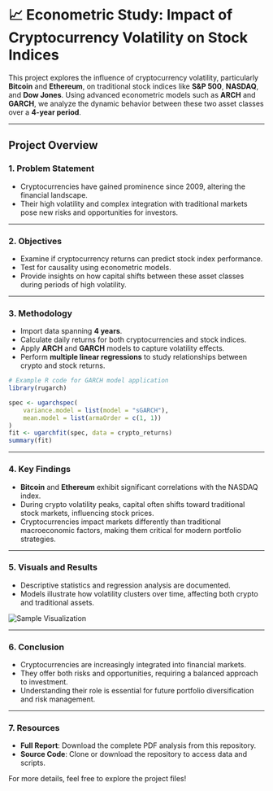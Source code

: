 # 📈 **Econometric Study: Impact of Cryptocurrency Volatility on Stock Indices**

This project explores the influence of cryptocurrency volatility, particularly **Bitcoin** and **Ethereum**, on traditional stock indices like **S&P 500**, **NASDAQ**, and **Dow Jones**. Using advanced econometric models such as **ARCH** and **GARCH**, we analyze the dynamic behavior between these two asset classes over a **4-year period**.

---

## **Project Overview**

### **1. Problem Statement**
- Cryptocurrencies have gained prominence since 2009, altering the financial landscape.
- Their high volatility and complex integration with traditional markets pose new risks and opportunities for investors.

---

### **2. Objectives**
- Examine if cryptocurrency returns can predict stock index performance.
- Test for causality using econometric models.
- Provide insights on how capital shifts between these asset classes during periods of high volatility.

---

### **3. Methodology**
- Import data spanning **4 years**.
- Calculate daily returns for both cryptocurrencies and stock indices.
- Apply **ARCH** and **GARCH** models to capture volatility effects.
- Perform **multiple linear regressions** to study relationships between crypto and stock returns.

```r
# Example R code for GARCH model application
library(rugarch)

spec <- ugarchspec(
    variance.model = list(model = "sGARCH"),
    mean.model = list(armaOrder = c(1, 1))
)
fit <- ugarchfit(spec, data = crypto_returns)
summary(fit)
```

---

### **4. Key Findings**
- **Bitcoin** and **Ethereum** exhibit significant correlations with the NASDAQ index.
- During crypto volatility peaks, capital often shifts toward traditional stock markets, influencing stock prices.
- Cryptocurrencies impact markets differently than traditional macroeconomic factors, making them critical for modern portfolio strategies.

---

### **5. Visuals and Results**
- Descriptive statistics and regression analysis are documented.
- Models illustrate how volatility clusters over time, affecting both crypto and traditional assets.

![Sample Visualization](path/to/your/visual.png)

---

### **6. Conclusion**
- Cryptocurrencies are increasingly integrated into financial markets.
- They offer both risks and opportunities, requiring a balanced approach to investment.
- Understanding their role is essential for future portfolio diversification and risk management.

---

### **7. Resources**
- **Full Report**: Download the complete PDF analysis from this repository.
- **Source Code**: Clone or download the repository to access data and scripts.

For more details, feel free to explore the project files!
